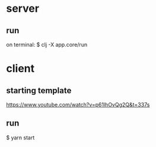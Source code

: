 # server
## run
on terminal:
$ clj -X app.core/run
# client
## starting template
https://www.youtube.com/watch?v=p61lhOvQg2Q&t=337s
## run
$ yarn start
